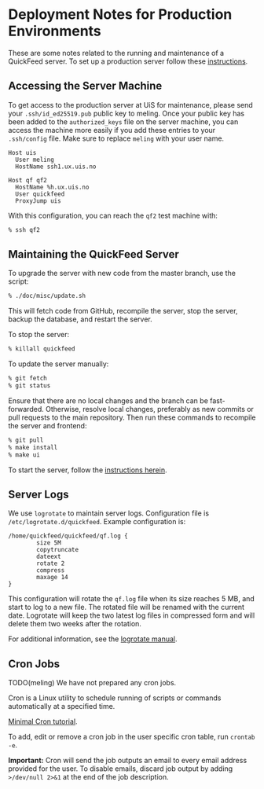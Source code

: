 # Deployment Notes for Production Environments

These are some notes related to the running and maintenance of a QuickFeed server.
To set up a production server follow these [instructions](./deploy.md).

## Accessing the Server Machine

To get access to the production server at UiS for maintenance, please send your `.ssh/id_ed25519.pub` public key to meling.
Once your public key has been added to the `authorized_keys` file on the server machine, you can access the machine more easily if you add these entries to your `.ssh/config` file.
Make sure to replace `meling` with your user name.

```text
Host uis
  User meling
  HostName ssh1.ux.uis.no

Host qf qf2
  HostName %h.ux.uis.no
  User quickfeed
  ProxyJump uis
```

With this configuration, you can reach the `qf2` test machine with:

```sh
% ssh qf2
```

## Maintaining the QuickFeed Server

To upgrade the server with new code from the master branch, use the script:

```sh
% ./doc/misc/update.sh
```

This will fetch code from GitHub, recompile the server, stop the server, backup the database, and restart the server.

To stop the server:

```sh
% killall quickfeed
```

To update the server manually:

```sh
% git fetch
% git status
```

Ensure that there are no local changes and the branch can be fast-forwarded.
Otherwise, resolve local changes, preferably as new commits or pull requests to the main repository.
Then run these commands to recompile the server and frontend:

```sh
% git pull
% make install
% make ui
```

To start the server, follow the [instructions herein](./deploy.md).

## Server Logs

We use `logrotate` to maintain server logs.
Configuration file is `/etc/logrotate.d/quickfeed`.
Example configuration is:

```text
/home/quickfeed/quickfeed/qf.log {
        size 5M
        copytruncate
        dateext
        rotate 2
        compress
        maxage 14
}
```

This configuration will rotate the `qf.log` file when its size reaches 5 MB, and start to log to a new file.
The rotated file will be renamed with the current date.
Logrotate will keep the two latest log files in compressed form and will delete them two weeks after the rotation.

For additional information, see the [logrotate manual](https://www.digitalocean.com/community/tutorials/how-to-manage-logfiles-with-logrotate-on-ubuntu-16-04).

## Cron Jobs

TODO(meling) We have not prepared any cron jobs.

Cron is a Linux utility to schedule running of scripts or commands automatically at a specified time.

[Minimal Cron tutorial](https://www.ostechnix.com/a-beginners-guide-to-cron-jobs/).

To add, edit or remove a cron job in the user specific cron table, run `crontab -e`.

**Important:** Cron will send the job outputs an email to every email address provided for the user.
To disable emails, discard job output by adding `>/dev/null 2>&1` at the end of the job description.
